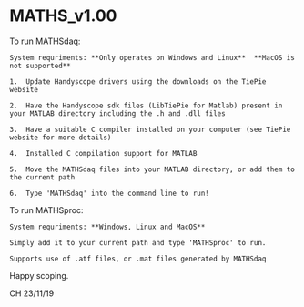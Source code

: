 # MATHS_v1.00

To run MATHSdaq:

    System requriments: **Only operates on Windows and Linux**  **MacOS is not supported**
    
    1.  Update Handyscope drivers using the downloads on the TiePie website
    
    2.  Have the Handyscope sdk files (LibTiePie for Matlab) present in your MATLAB directory including the .h and .dll files
    
    3.  Have a suitable C compiler installed on your computer (see TiePie website for more details)
    
    4.  Installed C compilation support for MATLAB
    
    5.  Move the MATHSdaq files into your MATLAB directory, or add them to the current path
    
    6.  Type 'MATHSdaq' into the command line to run!
    
To run MATHSproc:

    System requriments: **Windows, Linux and MacOS**
    
    Simply add it to your current path and type 'MATHSproc' to run.
    
    Supports use of .atf files, or .mat files generated by MATHSdaq
    
Happy scoping.

CH 23/11/19
